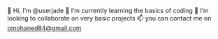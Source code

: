 👋 Hi, I’m @userjade
🌱 I’m currently learning the basics of coding
💞️ I’m looking to collaborate on very basic projects
📫 you can contact me on omohaned84@gmail.com
